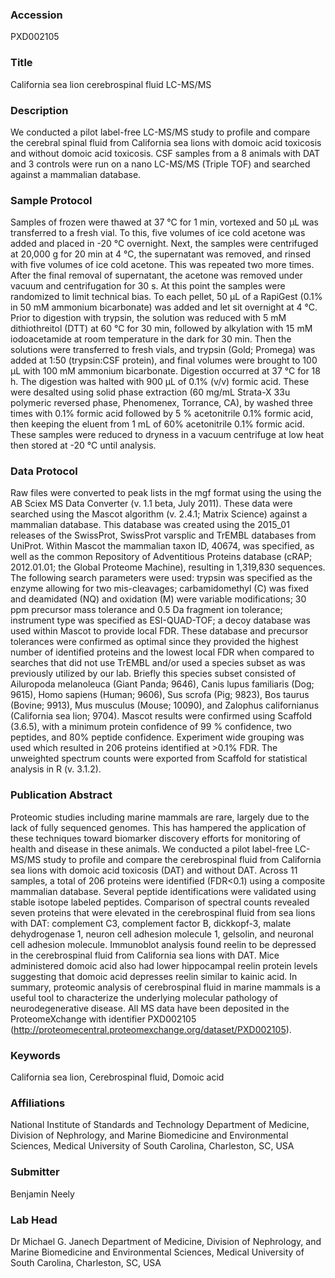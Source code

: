### Accession
PXD002105

### Title
California sea lion cerebrospinal fluid LC-MS/MS

### Description
We conducted a pilot label-free LC-MS/MS study to profile and compare the cerebral spinal fluid from California sea lions with domoic acid toxicosis and without domoic acid toxicosis. CSF samples from a 8 animals with DAT and 3 controls were run on a nano LC-MS/MS (Triple TOF) and searched against a mammalian database.

### Sample Protocol
Samples of frozen were thawed at 37 °C for 1 min, vortexed and 50 µL was transferred to a fresh vial. To this, five volumes of ice cold acetone was added and placed in -20 °C overnight. Next, the samples were centrifuged at 20,000 g for 20 min at 4 °C, the supernatant was removed, and rinsed with five volumes of ice cold acetone. This was repeated two more times. After the final removal of supernatant, the acetone was removed under vacuum and centrifugation for 30 s. At this point the samples were randomized to limit technical bias. To each pellet, 50 µL of a RapiGest (0.1% in 50 mM ammonium bicarbonate) was added and let sit overnight at 4 °C. Prior to digestion with trypsin, the solution was reduced with 5 mM dithiothreitol (DTT) at 60 °C for 30 min, followed by alkylation with 15 mM iodoacetamide at room temperature in the dark for 30 min. Then the solutions were transferred to fresh vials, and trypsin (Gold; Promega) was added at 1:50 (trypsin:CSF protein), and final volumes were brought to 100 µL with 100 mM ammonium bicarbonate. Digestion occurred at 37 °C for 18 h. The digestion was halted with 900 µL of 0.1% (v/v) formic acid. These were desalted using solid phase extraction (60 mg/mL Strata-X 33u polymeric reversed phase, Phenomenex, Torrance, CA), by washed three times with 0.1% formic acid followed by 5 % acetonitrile 0.1% formic acid, then keeping the eluent from 1 mL of 60% acetonitrile 0.1% formic acid. These samples were reduced to dryness in a vacuum centrifuge at low heat then stored at -20 °C until analysis.

### Data Protocol
Raw files were converted to peak lists in the mgf format using the using the AB Sciex MS Data Converter (v. 1.1 beta, July 2011). These data were searched using the Mascot algorithm (v. 2.4.1; Matrix Science) against a mammalian database. This database was created using the 2015_01 releases of the SwissProt, SwissProt varsplic and TrEMBL databases from UniProt. Within Mascot the mammalian taxon ID, 40674, was specified, as well as the common Repository of Adventitious Proteins database (cRAP; 2012.01.01; the Global Proteome Machine), resulting in 1,319,830 sequences. The following search parameters were used: trypsin was specified as the enzyme allowing for two mis-cleavages; carbamidomethyl (C) was fixed and deamidated (NQ) and oxidation (M) were variable modifications; 30 ppm precursor mass tolerance and 0.5 Da fragment ion tolerance; instrument type was specified as ESI-QUAD-TOF; a decoy database was used within Mascot to provide local FDR. These database and precursor tolerances were confirmed as optimal since they provided the highest number of identified proteins and the lowest local FDR when compared to searches that did not use TrEMBL and/or used a species subset as was previously utilized by our lab. Briefly this species subset consisted of Ailuropoda melanoleuca (Giant Panda; 9646), Canis lupus familiaris (Dog; 9615), Homo sapiens (Human; 9606), Sus scrofa (Pig; 9823), Bos taurus (Bovine; 9913), Mus musculus (Mouse; 10090), and Zalophus californianus (California sea lion; 9704). Mascot results were confirmed using Scaffold (3.6.5), with a minimum protein confidence of 99 % confidence, two peptides, and 80% peptide confidence. Experiment wide grouping was used which resulted in 206 proteins identified at >0.1% FDR. The unweighted spectrum counts were exported from Scaffold for statistical analysis in R (v. 3.1.2).

### Publication Abstract
Proteomic studies including marine mammals are rare, largely due to the lack of fully sequenced genomes. This has hampered the application of these techniques toward biomarker discovery efforts for monitoring of health and disease in these animals. We conducted a pilot label-free LC-MS/MS study to profile and compare the cerebrospinal fluid from California sea lions with domoic acid toxicosis (DAT) and without DAT. Across 11 samples, a total of 206 proteins were identified (FDR&lt;0.1) using a composite mammalian database. Several peptide identifications were validated using stable isotope labeled peptides. Comparison of spectral counts revealed seven proteins that were elevated in the cerebrospinal fluid from sea lions with DAT: complement C3, complement factor B, dickkopf-3, malate dehydrogenase 1, neuron cell adhesion molecule 1, gelsolin, and neuronal cell adhesion molecule. Immunoblot analysis found reelin to be depressed in the cerebrospinal fluid from California sea lions with DAT. Mice administered domoic acid also had lower hippocampal reelin protein levels suggesting that domoic acid depresses reelin similar to kainic acid. In summary, proteomic analysis of cerebrospinal fluid in marine mammals is a useful tool to characterize the underlying molecular pathology of neurodegenerative disease. All MS data have been deposited in the ProteomeXchange with identifier PXD002105 (http://proteomecentral.proteomexchange.org/dataset/PXD002105).

### Keywords
California sea lion, Cerebrospinal fluid, Domoic acid

### Affiliations
National Institute of Standards and Technology
Department of Medicine, Division of Nephrology, and Marine Biomedicine and Environmental Sciences, Medical University of South Carolina, Charleston, SC, USA

### Submitter
Benjamin Neely

### Lab Head
Dr Michael G. Janech
Department of Medicine, Division of Nephrology, and Marine Biomedicine and Environmental Sciences, Medical University of South Carolina, Charleston, SC, USA


